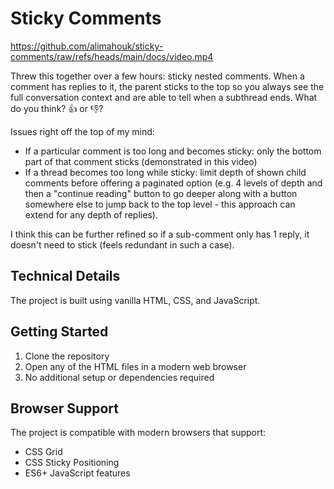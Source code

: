 # Sticky Comments

<https://github.com/alimahouk/sticky-comments/raw/refs/heads/main/docs/video.mp4>

Threw this together over a few hours: sticky nested comments. When a comment has replies to it, the parent sticks to the top so you always see the full conversation context and are able to tell when a subthread ends. What do you think? 👍 or 👎?

Issues right off the top of my mind:

* If a particular comment is too long and becomes sticky: only the bottom part of that comment sticks (demonstrated in this video)
* If a thread becomes too long while sticky: limit depth of shown child comments before offering a paginated option (e.g. 4 levels of depth and then a "continue reading" button to go deeper along with a button somewhere else to jump back to the top level - this approach can extend for any depth of replies).

I think this can be further refined so if a sub-comment only has 1 reply, it doesn't need to stick (feels redundant in such a case).

## Technical Details

The project is built using vanilla HTML, CSS, and JavaScript.

## Getting Started

1. Clone the repository
2. Open any of the HTML files in a modern web browser
3. No additional setup or dependencies required

## Browser Support

The project is compatible with modern browsers that support:

* CSS Grid
* CSS Sticky Positioning
* ES6+ JavaScript features
